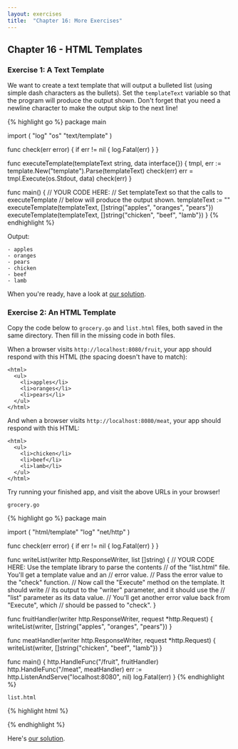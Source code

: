 ```yaml
---
layout: exercises
title:  "Chapter 16: More Exercises"
---
```


## Chapter 16 - HTML Templates

### Exercise 1: A Text Template

We want to create a text template that will output a bulleted list (using simple dash characters as the bullets).
Set the `templateText` variable so that the program will produce the output shown. Don't forget that you need a
newline character to make the output skip to the next line!

{% highlight go %}
package main

import (
	"log"
	"os"
	"text/template"
)

func check(err error) {
	if err != nil {
		log.Fatal(err)
	}
}

func executeTemplate(templateText string, data interface{}) {
	tmpl, err := template.New("template").Parse(templateText)
	check(err)
	err = tmpl.Execute(os.Stdout, data)
	check(err)
}

func main() {
	// YOUR CODE HERE:
	// Set templateText so that the calls to executeTemplate
	// below will produce the output shown.
	templateText := ""
	executeTemplate(templateText,
		[]string{"apples", "oranges", "pears"})
	executeTemplate(templateText,
		[]string{"chicken", "beef", "lamb"})
}
{% endhighlight %}

Output:

``` text
- apples
- oranges
- pears
- chicken
- beef
- lamb
```

When you're ready, have a look at [our solution](/solutions/ch16_01.html).

### Exercise 2: An HTML Template

Copy the code below to `grocery.go` and `list.html` files, both saved in the same directory. Then fill in the missing code in both files.

When a browser visits `http://localhost:8080/fruit`, your app should respond with this HTML (the spacing doesn't have to match):

``` text
<html>
  <ul>
    <li>apples</li>
    <li>oranges</li>
    <li>pears</li>
  </ul>
</html>
```

And when a browser visits `http://localhost:8080/meat`, your app should respond with this HTML:

```
<html>
  <ul>
    <li>chicken</li>
    <li>beef</li>
    <li>lamb</li>
  </ul>
</html>
```

Try running your finished app, and visit the above URLs in your browser!

`grocery.go`

{% highlight go %}
package main

import (
	"html/template"
	"log"
	"net/http"
)

func check(err error) {
	if err != nil {
		log.Fatal(err)
	}
}

func writeList(writer http.ResponseWriter, list []string) {
	// YOUR CODE HERE: Use the template library to parse the contents
	// of the "list.html" file. You'll get a template value and an
	// error value.
	// Pass the error value to the "check" function.
	// Now call the "Execute" method on the template. It should write
	// its output to the "writer" parameter, and it should use the
	// "list" parameter as its data value.
	// You'll get another error value back from "Execute", which
	// should be passed to "check".
}

func fruitHandler(writer http.ResponseWriter, request *http.Request) {
	writeList(writer, []string{"apples", "oranges", "pears"})
}

func meatHandler(writer http.ResponseWriter, request *http.Request) {
	writeList(writer, []string{"chicken", "beef", "lamb"})
}

func main() {
	http.HandleFunc("/fruit", fruitHandler)
	http.HandleFunc("/meat", meatHandler)
	err := http.ListenAndServe("localhost:8080", nil)
	log.Fatal(err)
}
{% endhighlight %}

`list.html`

{% highlight html %}
<html>
  <ul>
    <!-- YOUR CODE HERE:
         The data value passed to the template should be a slice.
         Loop over each element in the slice, and include them in
         the output, enclosed in <li></li> tags. -->
  </ul>
</html>
{% endhighlight %}

Here's [our solution](/solutions/ch16_02.html).

